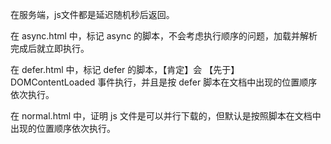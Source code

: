 在服务端，js文件都是延迟随机秒后返回。

在 async.html 中，标记 async 的脚本，不会考虑执行顺序的问题，加载并解析完成后就立即执行。

在 defer.html 中，标记 defer 的脚本，【肯定】会 【先于】 DOMContentLoaded 事件执行，并且是按 defer 脚本在文档中出现的位置顺序依次执行。

在 normal.html 中，证明 js 文件是可以并行下载的，但默认是按照脚本在文档中出现的位置顺序依次执行。
